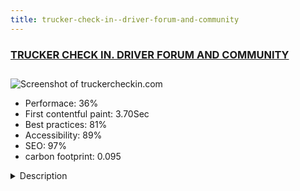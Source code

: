 ```yaml
---
title: trucker-check-in--driver-forum-and-community
---
```


<div style="height: 3rem">
  <a href="https://truckercheckin.com/"><h3>TRUCKER CHECK IN. DRIVER FORUM AND COMMUNITY</h3></a>
</div>
<img loading="lazy" src="/images/thumbs/truckercheckin.com.jpg" alt="Screenshot of truckercheckin.com" />
<ul>
  <li>Performace: 36%</li>
  <li>
    First contentful paint:
    3.70Sec
  </li>
  <li>Best practices: 81%</li>
  <li>Accessibility: 89%</li>
  <li>SEO: 97%</li>
  <li>carbon footprint: 0.095</li>
</ul>
<details>
  <summary>Description</summary>
  <p>The website is for Internacional drivers class 1 or CE. You can comment on logistic localization and find the picture of the building where you ll have loading or unloading. At the moment it's only for Europe but soon will be worldwide. The purpose of the site it is to help the driver to find information about the place where they going to and make the check-in process as easy as possible.I have started with Joomla 3.9 with Gantry5 and a premium template. I face some issues with new updates but it works now. I had some speed problems in the beginning but it sorted out. At the moment i working on PWA</p>
</details>

